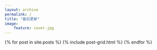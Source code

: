 ```yaml
---
layout: archive
permalink: /
title: "最后更新"
image: 
    feature: cover.jpg
---
```


<div class="tiles">
{% for post in site.posts %}
	{% include post-grid.html %}
{% endfor %}
</div><!-- /.tiles -->